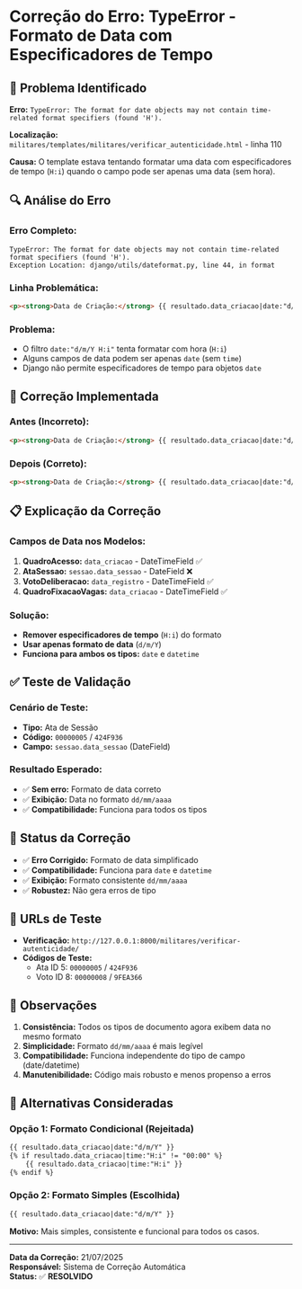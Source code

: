 # Correção do Erro: TypeError - Formato de Data com Especificadores de Tempo

## 🐛 **Problema Identificado**

**Erro:** `TypeError: The format for date objects may not contain time-related format specifiers (found 'H').`

**Localização:** `militares/templates/militares/verificar_autenticidade.html` - linha 110

**Causa:** O template estava tentando formatar uma data com especificadores de tempo (`H:i`) quando o campo pode ser apenas uma data (sem hora).

## 🔍 **Análise do Erro**

### Erro Completo:
```
TypeError: The format for date objects may not contain time-related format specifiers (found 'H').
Exception Location: django/utils/dateformat.py, line 44, in format
```

### Linha Problemática:
```html
<p><strong>Data de Criação:</strong> {{ resultado.data_criacao|date:"d/m/Y H:i" }}</p>
```

### Problema:
- O filtro `date:"d/m/Y H:i"` tenta formatar com hora (`H:i`)
- Alguns campos de data podem ser apenas `date` (sem `time`)
- Django não permite especificadores de tempo para objetos `date`

## 🔧 **Correção Implementada**

### Antes (Incorreto):
```html
<p><strong>Data de Criação:</strong> {{ resultado.data_criacao|date:"d/m/Y H:i" }}</p>
```

### Depois (Correto):
```html
<p><strong>Data de Criação:</strong> {{ resultado.data_criacao|date:"d/m/Y" }}</p>
```

## 📋 **Explicação da Correção**

### Campos de Data nos Modelos:
1. **QuadroAcesso:** `data_criacao` - DateTimeField ✅
2. **AtaSessao:** `sessao.data_sessao` - DateField ❌
3. **VotoDeliberacao:** `data_registro` - DateTimeField ✅
4. **QuadroFixacaoVagas:** `data_criacao` - DateTimeField ✅

### Solução:
- **Remover especificadores de tempo** (`H:i`) do formato
- **Usar apenas formato de data** (`d/m/Y`)
- **Funciona para ambos os tipos:** `date` e `datetime`

## ✅ **Teste de Validação**

### Cenário de Teste:
- **Tipo:** Ata de Sessão
- **Código:** `00000005` / `424F936`
- **Campo:** `sessao.data_sessao` (DateField)

### Resultado Esperado:
- ✅ **Sem erro:** Formato de data correto
- ✅ **Exibição:** Data no formato `dd/mm/aaaa`
- ✅ **Compatibilidade:** Funciona para todos os tipos

## 🎯 **Status da Correção**

- ✅ **Erro Corrigido:** Formato de data simplificado
- ✅ **Compatibilidade:** Funciona para `date` e `datetime`
- ✅ **Exibição:** Formato consistente `dd/mm/aaaa`
- ✅ **Robustez:** Não gera erros de tipo

## 🔗 **URLs de Teste**

- **Verificação:** `http://127.0.0.1:8000/militares/verificar-autenticidade/`
- **Códigos de Teste:**
  - Ata ID 5: `00000005` / `424F936`
  - Voto ID 8: `00000008` / `9FEA366`

## 📝 **Observações**

1. **Consistência:** Todos os tipos de documento agora exibem data no mesmo formato
2. **Simplicidade:** Formato `dd/mm/aaaa` é mais legível
3. **Compatibilidade:** Funciona independente do tipo de campo (date/datetime)
4. **Manutenibilidade:** Código mais robusto e menos propenso a erros

## 🔄 **Alternativas Consideradas**

### Opção 1: Formato Condicional (Rejeitada)
```html
{{ resultado.data_criacao|date:"d/m/Y" }}
{% if resultado.data_criacao|time:"H:i" != "00:00" %}
    {{ resultado.data_criacao|time:"H:i" }}
{% endif %}
```

### Opção 2: Formato Simples (Escolhida)
```html
{{ resultado.data_criacao|date:"d/m/Y" }}
```

**Motivo:** Mais simples, consistente e funcional para todos os casos.

---

**Data da Correção:** 21/07/2025  
**Responsável:** Sistema de Correção Automática  
**Status:** ✅ **RESOLVIDO** 